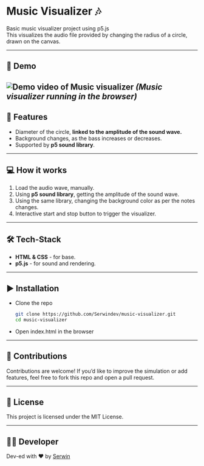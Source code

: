 # Music Visualizer 🎶
Basic music visualizer project using p5.js \
This visualizes the audio file provided by changing the radius of a circle, drawn on the canvas.

---

## 🎥 Demo
![Demo video of Music visualizer]("./assets/demo.gif)
*(Music visualizer running in the browser)*
---

## 🚀 Features
- Diameter of the circle, **linked to the amplitude of the sound wave.**
- Background changes, as the bass increases or decreases.
- Supported by **p5 sound library**.

---

## 💻 How it works
1. Load the audio wave, manually.
2. Using **p5 sound library**, getting the amplitude of the sound wave.
3. Using the same library, changing the background color as per the notes changes.
4. Interactive start and stop button to trigger the visualizer.

---

## 🛠 Tech-Stack
- **HTML & CSS** - for base.
- **p5.js** - for sound and rendering.

---

## ▶ Installation
- Clone the repo
    ```bash
    git clone https://github.com/Serwindev/music-visualizer.git
    cd music-visualizer

- Open index.html in the browser

---

## 🤝 Contributions

Contributions are welcome! If you’d like to improve the simulation or add features, feel free to fork this repo and open a pull request.

---

## 📜 License

This project is licensed under the MIT License.

---

## 👨‍💻 Developer

Dev-ed with ❤️ by [Serwin](@Serwindev)

